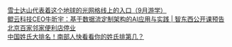   
[雪士达山代表着这个地球的光网格线上的入口（9月游学）](http://www.dianyue.me/archives/004/u1sygyp06xreobki/)  
[鲲云科技CEO牛昕宇：基于数据流定制架构的AI应用与实践 | 智东西公开课预告](http://www.dianyue.me/archives/077/eato7ygw4i7ign6b/)  
[北京百家邻家便利店停业](http://www.dianyue.me/archives/496/lkvofj1r8ywc40de/)  
[中国姓氏大排名！南部人快看看你的姓氏排第几？](http://www.dianyue.me/archives/520/e7syjle7z3560uew/)